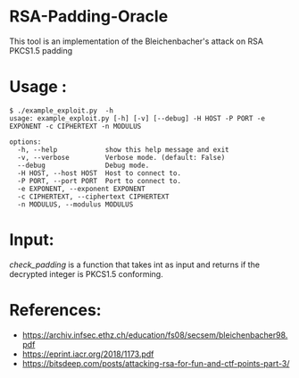 # RSA-Padding-Oracle

This tool is an implementation of the Bleichenbacher's attack on RSA PKCS1.5 padding

# Usage :

```
$ ./example_exploit.py  -h
usage: example_exploit.py [-h] [-v] [--debug] -H HOST -P PORT -e EXPONENT -c CIPHERTEXT -n MODULUS

options:
  -h, --help            show this help message and exit
  -v, --verbose         Verbose mode. (default: False)
  --debug               Debug mode.
  -H HOST, --host HOST  Host to connect to.
  -P PORT, --port PORT  Port to connect to.
  -e EXPONENT, --exponent EXPONENT
  -c CIPHERTEXT, --ciphertext CIPHERTEXT
  -n MODULUS, --modulus MODULUS
```

# Input: 

*check_padding* is a function that takes int as input and returns if the decrypted integer is PKCS1.5 conforming.

# References:
- https://archiv.infsec.ethz.ch/education/fs08/secsem/bleichenbacher98.pdf
- https://eprint.iacr.org/2018/1173.pdf
- https://bitsdeep.com/posts/attacking-rsa-for-fun-and-ctf-points-part-3/


